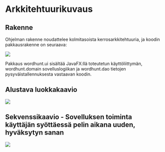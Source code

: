 # Arkkitehtuurikuvaus

## Rakenne

Ohjelman rakenne noudattelee kolmitasoista kerrosarkkitehtuuria, ja koodin pakkausrakenne on seuraava:

<img src="https://github.com/picada/otm-harjoitustyo/blob/master/Wordhunt/dokumentointi/pakkaukset.png">

Pakkaus wordhunt.ui sisältää JavaFX:llä toteutetun käyttöliittymän, wordhunt.domain sovelluslogiikan ja wordhunt.dao tietojen pysyväistallennuksesta vastaavan koodin.

## Alustava luokkakaavio

<img src="https://github.com/picada/otm-harjoitustyo/blob/master/Wordhunt/dokumentointi/c70796c7.png">

## Sekvenssikaavio - Sovelluksen toiminta käyttäjän syöttäessä pelin aikana uuden, hyväksytyn sanan

<img src="https://github.com/picada/otm-harjoitustyo/blob/master/Wordhunt/dokumentointi/index.php.png">
